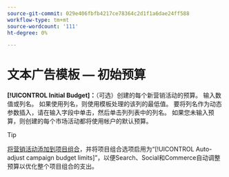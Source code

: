 ```yaml
---
source-git-commit: 029e406fbfb4217ce78364c2d1f1a6dae24ff588
workflow-type: tm+mt
source-wordcount: '111'
ht-degree: 0%

---
```

# 文本广告模板 — 初始预算

**[!UICONTROL Initial Budget]：**（可选）创建的每个新营销活动的预算。 输入数值或列名。 如果使用列名，则使用模板处理的该列的最低值。 要将列名作为动态参数插入，请在输入字段中单击，然后单击列列表中的列名。 如果您未输入预算，则创建的每个市场活动都将使用帐户的默认预算。

>[!TIP]
>
>[将营销活动添加到项目组合](/help/search-social-commerce/campaign-management/campaign-assign-to-portfolio.md)，并将项目组合选项启用为“[!UICONTROL Auto-adjust campaign budget limits]”，以便Search、Social和Commerce自动调整预算以优化整个项目组合的支出。
